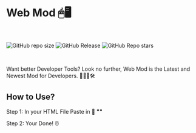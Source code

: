 # Web Mod 🖱🖥
<br>

<img alt="GitHub repo size" src="https://img.shields.io/github/repo-size/SandwichOriginal/Web-Mod"> <img alt="GitHub Release" src="https://img.shields.io/github/v/release/SandwichOriginal/Web-Mod"> <img alt="GitHub Repo stars" src="https://img.shields.io/github/stars/SandwichOriginal/Web-Mod">

<br>

Want better Developer Tools? Look no further, Web Mod is the Latest and Newest Mod for Developers. 👨🏻‍💻🛠

## How to Use? 

Step 1: In your HTML File Paste in 🔗 **"<script src="https://web-mod.vercel.app/main.js"></script>"**

Step 2: Your Done! ⏰
